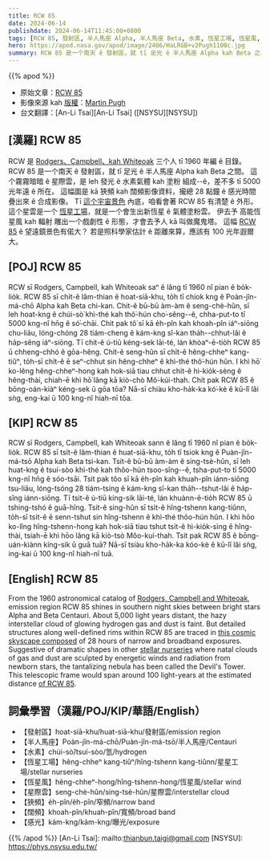 ```yaml
---
title: RCW 85
date: 2024-06-14
publishdate: 2024-06-14T11:45:00+0800
tags: [RCW 85, 發射區, 半人馬座 Alpha, 半人馬座 Beta, 水素, 恆星工場, 恆星風, 星際雲, 狹頻, 闊頻, 感光]
hero: https://apod.nasa.gov/apod/image/2406/HaLRGB+v2Pugh1100c.jpg
summary: RCW 85 是一个南天 ê 發射區，就 tī 足光 ê 半人馬座 Alpha kah Beta 之間。
---
```


{{% apod %}}

- 原始文章：[RCW 85](https://apod.nasa.gov/apod/ap240614.html)
- 影像來源 kah [版權][copyright]：[Martin Pugh](https://www.martinpughastrophotography.space/about)
- 台文翻譯：[An-Li Tsai][An-Li Tsai] ([NSYSU][NSYSU])

## [漢羅] RCW 85
RCW 是 [Rodgers、Campbell、kah Whiteoak][Rodgers, Campbell and Whiteoak] 三个人 tī 1960 年編 ê 目錄。
RCW 85 是一个南天 ê 發射區，就 tī 足光 ê 半人馬座 Alpha kah Beta 之間。
這个霧霧暗暗 ê 星際雲，是 leh 發光 ê 水素氣體 kah 塗粉 組成--ê，差不多 tī 5000 光年遠 ê 所在。
這幅圖是 kā 狹頻 kah 闊頻影像資料，攏總 28 點鐘 ê 感光時間 疊出來 ê 合成影像。
Tī [這个宇宙景色][this cosmic skyscape composed] 內底，咱看會著 RCW 85 有清楚 ê 外形。
這个星雲是一个 [恆星工場][stellar nurseries]，就是一个會生出新恆星 ê 氣體塗粉雲。
伊去予 高能恆星風 kah 輻射 雕出一个戲劇性 ê 形態，才會去予人 kā 叫做魔鬼塔。
這幅 [RCW 85][of RCW 85] ê 望遠鏡景色有偌大？
若是照科學家估計 ê 距離來算，應該有 100 光年遐爾大。

## [POJ] RCW 85
RCW sī Rodgers, Campbell, kah Whiteoak saⁿ ê lâng tī 1960 nî pian ê bo̍k-lio̍k.
RCW 85 sī chi̍t-ê lâm-thian ê hoat-siā-khu, to̍h tī chiok kng ê Poàn-jîn-má-chō Alpha kah Beta chi-kan.
Chit-ê bū-bū àm-àm ê seng-chè-hûn, sī leh hoat-kng ê chúi-sò͘ khì-thé kah thô͘-hún cho͘-sêng--ê, chha-put-to tī 5000 kng-nî hn̄g ê só͘-chāi.
Chit pak tô͘ sī kā e̍h-pîn kah khoah-pîn iáⁿ-siōng chu-liāu, lóng-chóng 28 tiám-cheng ê kám-kng sî-kan tha̍h--chhut-lâi ê ha̍p-sêng iáⁿ-siōng.
Tī chit-ê ú-tiū kéng-sek lāi-té, lán khòaⁿ-ē-tio̍h RCW 85 ū chheng-chhó ê gōa-hêng.
Chit-ê seng-hûn sī chi̍t-ê hêng-chheⁿ kang-tiûⁿ, to̍h-sī chi̍t-ê ē seⁿ-chhut sin hêng-chheⁿ ê khì-thé thô͘-hún hûn.
I khì hō͘ ko-lêng hêng-chheⁿ-hong kah hok-siā tiau chhut chi̍t-ê hì-kio̍k-sèng ê hêng-thài, chiah-ē khì hō͘ lâng kā kiò-chò Mô͘-kúi-thah.
Chit pak RCW 85 ê bōng-oán-kiàⁿ kéng-sek ū gōa tōa?
Nā-sī chiàu kho-ha̍k-ka kó͘-kè ê kū-lî lâi sǹg, eng-kai ū 100 kng-nî hiah-nī tōa.

## [KIP] RCW 85
RCW sī Rodgers, Campbell, kah Whiteoak sann ê lâng tī 1960 nî pian ê bo̍k-lio̍k.
RCW 85 sī tsi̍t-ê lâm-thian ê huat-siā-khu, to̍h tī tsiok kng ê Puàn-jîn-má-tsō Alpha kah Beta tsi-kan.
Tsit-ê bū-bū àm-àm ê sing-tsè-hûn, sī leh huat-kng ê tsuí-sòo khì-thé kah thôo-hún tsoo-sîng--ê, tsha-put-to tī 5000 kng-nî hn̄g ê sóo-tsāi.
Tsit pak tôo sī kā e̍h-pîn kah khuah-pîn iánn-siōng tsu-liāu, lóng-tsóng 28 tiám-tsing ê kám-kng sî-kan tha̍h--tshut-lâi ê ha̍p-sîng iánn-siōng.
Tī tsit-ê ú-tiū kíng-sik lāi-té, lán khuànn-ē-tio̍h RCW 85 ū tshing-tshó ê guā-hîng.
Tsit-ê sing-hûn sī tsi̍t-ê hîng-tshenn kang-tiûnn, to̍h-sī tsi̍t-ê ē senn-tshut sin hîng-tshenn ê khì-thé thôo-hún hûn.
I khì hōo ko-lîng hîng-tshenn-hong kah hok-siā tiau tshut tsi̍t-ê hì-kio̍k-sìng ê hîng-thài, tsiah-ē khì hōo lâng kā kiò-tsò Môo-kuí-thah.
Tsit pak RCW 85 ê bōng-uán-kiànn kíng-sik ū guā tuā?
Nā-sī tsiàu kho-ha̍k-ka kóo-kè ê kū-lî lâi sǹg, ing-kai ū 100 kng-nî hiah-nī tuā.

## [English] RCW 85
From the 1960 astronomical catalog of [Rodgers, Campbell and Whiteoak][Rodgers, Campbell and Whiteoak], emission region RCW 85 shines in southern night skies between bright stars Alpha and Beta Centauri.
About 5,000 light years distant, the hazy interstellar cloud of glowing hydrogen gas and dust is faint.
But detailed structures along well-defined rims within RCW 85 are traced in [this cosmic skyscape composed][this cosmic skyscape composed] of 28 hours of narrow and broadband exposures.
Suggestive of dramatic shapes in other [stellar nurseries][stellar nurseries] where natal clouds of gas and dust are sculpted by energetic winds and radiation from newborn stars, the tantalizing nebula has been called the Devil's Tower.
This telescopic frame would span around 100 light-years at the estimated distance [of RCW 85][of RCW 85].

## 詞彙學習（漢羅/POJ/KIP/華語/English）
- 【發射區】hoat-siā-khu/huat-siā-khu/發射區/emission region
- 【半人馬座】Poàn-jîn-má-chō/Puàn-jîn-má-tsō/半人馬座/Centauri
- 【水素】chúi-sò͘/tsuí-sòo/氫/hydrogen
- 【恆星工場】hêng-chheⁿ kang-tiûⁿ/hîng-tshenn kang-tiûnn/星星工場/stellar nurseries
- 【恆星風】hêng-chheⁿ-hong/hîng-tshenn-hong/恆星風/stellar wind
- 【星際雲】seng-chè-hûn/sing-tsè-hûn/星際雲/interstellar cloud
- 【狹頻】e̍h-pîn/e̍h-pîn/窄頻/narrow band
- 【闊頻】khoah-pîn/khuah-pîn/寬頻/broad band
- 【感光】kám-kng/kám-kng/曝光/exposure

{{% /apod %}}
[An-Li Tsai]: mailto:thianbun.taigi@gmail.com
[NSYSU]: https://phys.nsysu.edu.tw/

[copyright]: https://apod.nasa.gov/apod/fap/lib/about_apod.html#srapply
[License3]: https://creativecommons.org/licenses/by/3.0/
[License2]:https://creativecommons.org/licenses/by-nc-nd/2.0/

[Rodgers, Campbell and Whiteoak]:https://ui.adsabs.harvard.edu/abs/1960MNRAS.121..103R/abstract
[this cosmic skyscape composed]:https://www.martinpughastrophotography.space/rcw85
[stellar nurseries]:https://apod.nasa.gov/apod/ap240204.html
[of RCW 85]:http://galaxymap.org/cat/view/rcw/85
